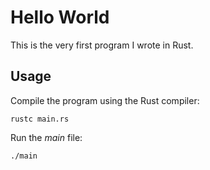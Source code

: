 # Hello World

This is the very first program I wrote in Rust.

## Usage

Compile the program using the Rust compiler:

    rustc main.rs

Run the _main_ file:

    ./main
